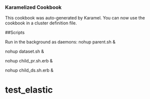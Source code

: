 ### Karamelized Cookbook

This cookbook was auto-generated by Karamel.
You can now use the cookbook in a cluster definition file.


##Scripts

Run in the background as daemons: 
nohup parent.sh &

nohup dataset.sh &



nohup child_pr.sh.erb &

nohup child_ds.sh.erb &


# test_elastic
